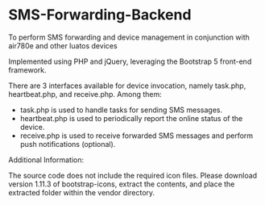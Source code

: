 # SMS-Forwarding-Backend
To perform SMS forwarding and device management in conjunction with air780e and other luatos devices

Implemented using PHP and jQuery, leveraging the Bootstrap 5 front-end framework.

There are 3 interfaces available for device invocation, namely task.php, heartbeat.php, and receive.php. Among them:

* task.php is used to handle tasks for sending SMS messages.
* heartbeat.php is used to periodically report the online status of the device.
* receive.php is used to receive forwarded SMS messages and perform push notifications (optional).

Additional Information:

The source code does not include the required icon files. Please download version 1.11.3 of bootstrap-icons, extract the contents, and place the extracted folder within the vendor directory.
